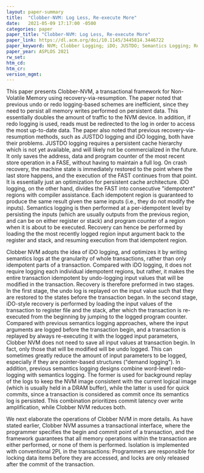 ```yaml
---
layout: paper-summary
title:  "Clobber-NVM: Log Less, Re-execute More"
date:   2021-05-09 17:17:00 -0500
categories: paper
paper_title: "Clobber-NVM: Log Less, Re-execute More"
paper_link: https://dl.acm.org/doi/10.1145/3445814.3446722
paper_keyword: NVM; Clobber Logging; iDO; JUSTDO; Semantics Logging; Resumption
paper_year: ASPLOS 2021
rw_set:
htm_cd:
htm_cr:
version_mgmt:
---
```


This paper presents Clobber-NVM, a transactional framework for Non-Volatile Memory using recovery-via-resumption.
The paper noted that previous undo or redo logging-based schemes are inefficient, since they need to persist all 
memory writes performed on persistent data. This essentially doubles the amount of traffic to the NVM device.
In addition, if redo logging is used, reads must be redirected to the log in order to access the most up-to-date data.
The paper also noted that previous recovery-via-resumption methods, such as JUSTDO logging and iDO logging,
both have their problems.
JUSTDO logging requires a persistent cache hierarchy which is not yet available, and will likely not be 
commercialized in the future. It only saves the address, data and program counter of the most recent store 
operation in a FASE, without having to maintain a full log. On crash recovery, the machine state is immediately
restored to the point where the last store happens, and the execution of the FAST continues from that point.
It is essentially just an optimization for persistent cache architecture.
iDO logging, on the other hand, divides the FAST into consecutive "idempotent" regions with compiler assistance. 
Each idempotent region is guaranteed to produce the same result given the same inputs (i.e., they do not modify the 
inputs). 
Semantics logging is then performed at a per-idempotent level by persisting the inputs (which are usually outputs
from the previous region, and can be on either register or stack) and program counter of a region when it is about 
to be executed. 
Recovery can hence be performed by loading the the most recently logged region input argument back to the register
and stack, and resuming execution from that idempotent region. 

Clobber NVM adopts the idea of iDO logging, and optimizes it by writing semantics logs at the granularity of whole 
transactions, rather than only idempotent parts of a transaction.
Compared with iDO logging, it does not require logging each individual idempotent regions, but rather, it makes 
the entire transaction idempotent by undo-logging input values that will be modified in the transaction.
Recovery is therefore preformed in two stages. In the first stage, the undo log is replayed on the input value
such that they are restored to the states before the transaction began. 
In the second stage, iDO-style recovery is performed by loading the input values of the transaction to 
register file and the stack, after which the transaction is re-executed from the beginning by jumping to the 
logged program counter.
Compared with previous semantics logging approaches, where the input arguments are logged before the transaction begin,
and a transaction is replayed by always re-executing it with the logged input parameters, Clobber NVM
does not need to save all input values at transaction begin. In fact, only those that will be modified will be
undo logged. This can sometimes greatly reduce the amount of input parameters to be logged, especially if they are
pointer-based structures ("demand logging").
In addition, previous semantics logging designs combine word-level redo-logging with semantics logging. The former
is used for background replay of the logs to keep the NVM image consistent with the current logical image 
(which is usually held in a DRAM buffer), while the latter is used for quick commits, since a transaction is 
considered as commit once its semantics log is persisted.
This combination prioritizes commit latency over write amplification, while Clobber NVM reduces both.

We next elaborate the operations of Clobber NVM in more details. As have stated earlier, Clobber NVM assumes
a transactional interface, where the programmer specifies the begin and commit point of a transaction, and
the framework guarantees that all memory operations within the transaction are either performed, or none of them
is performed.
Isolation is implemented with conventional 2PL in the transactions: Programmers are responsible for locking 
data items before they are accessed, and locks are only released after the commit of the transaction. 

